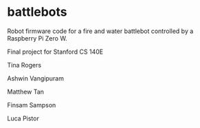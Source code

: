 # battlebots
Robot firmware code for a fire and water battlebot controlled by a Raspberry Pi Zero W. 

Final project for Stanford CS 140E

Tina Rogers

Ashwin Vangipuram

Matthew Tan

Finsam Sampson

Luca Pistor
